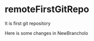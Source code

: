 remoteFirstGitRepo
==================

It is first git repository

Here is some changes in NewBrancholo
